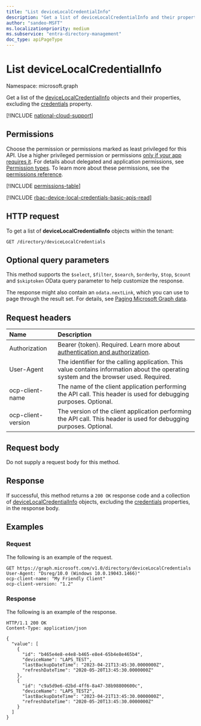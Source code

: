 ```yaml
---
title: "List deviceLocalCredentialInfo"
description: "Get a list of deviceLocalCredentialInfo and their properties, excluding the credentials property."
author: "sandeo-MSFT"
ms.localizationpriority: medium
ms.subservice: "entra-directory-management"
doc_type: apiPageType
---
```


# List deviceLocalCredentialInfo
Namespace: microsoft.graph

Get a list of the [deviceLocalCredentialInfo](../resources/devicelocalcredentialinfo.md) objects and their properties, excluding the [credentials](../resources/devicelocalcredential.md) property. 

[!INCLUDE [national-cloud-support](../../includes/all-clouds.md)]

## Permissions
Choose the permission or permissions marked as least privileged for this API. Use a higher privileged permission or permissions [only if your app requires it](/graph/permissions-overview#best-practices-for-using-microsoft-graph-permissions). For details about delegated and application permissions, see [Permission types](/graph/permissions-overview#permission-types). To learn more about these permissions, see the [permissions reference](/graph/permissions-reference).

<!-- { "blockType": "permissions", "name": "directory_list_devicelocalcredentials" } -->
[!INCLUDE [permissions-table](../includes/permissions/directory-list-devicelocalcredentials-permissions.md)]

[!INCLUDE [rbac-device-local-credentials-basic-apis-read](../includes/rbac-for-apis/rbac-device-local-credentials-basic-apis-read.md)]

## HTTP request
To get a list of **deviceLocalCredentialInfo** objects within the tenant:

<!-- {
  "blockType": "ignored"
}
-->
``` http
GET /directory/deviceLocalCredentials
```
## Optional query parameters
This method supports the `$select`, `$filter`, `$search`, `$orderby`, `$top`, `$count` and `$skiptoken` OData query parameter to help customize the response.

The response might also contain an `odata.nextLink`, which you can use to page through the result set. For details, see [Paging Microsoft Graph data](/graph/paging).

## Request headers
|Name|Description|
|:---|:---|
|Authorization|Bearer {token}. Required. Learn more about [authentication and authorization](/graph/auth/auth-concepts).|
|User-Agent|The identifier for the calling application. This value contains information about the operating system and the browser used. Required.|
|ocp-client-name|The name of the client application performing the API call. This header is used for debugging purposes. Optional.|
|ocp-client-version|The version of the client application performing the API call. This header is used for debugging purposes. Optional.|

## Request body
Do not supply a request body for this method.

## Response

If successful, this method returns a `200 OK` response code and a collection of [deviceLocalCredentialInfo](../resources/devicelocalcredentialinfo.md) objects, excluding the [credentials](../resources/devicelocalcredential.md) properties, in the response body.

## Examples


### Request
The following is an example of the request.

<!-- {
  "blockType": "request",
  "name": "devicelocalcredentialinfo_list"
}
-->
``` http
GET https://graph.microsoft.com/v1.0/directory/deviceLocalCredentials
User-Agent: "Dsreg/10.0 (Windows 10.0.19043.1466)"
ocp-client-name: "My Friendly Client"
ocp-client-version: "1.2"
```

### Response
The following is an example of the response.

<!-- {
  "blockType": "response",
  "truncated": true,
  "@odata.type": "Collection(microsoft.graph.deviceLocalCredentialInfo)"
}
-->
``` http
HTTP/1.1 200 OK
Content-Type: application/json

{
  "value": [
    {
      "id": "b465e4e8-e4e8-b465-e8e4-65b4e8e465b4",
      "deviceName": "LAPS_TEST",
      "lastBackupDateTime": "2023-04-21T13:45:30.0000000Z",
      "refreshDateTime": "2020-05-20T13:45:30.0000000Z"
    },
    {
      "id": "c9a5d9e6-d2bd-4ff6-8a47-38b98800600c",
      "deviceName": "LAPS_TEST2",
      "lastBackupDateTime": "2023-04-21T13:45:30.0000000Z",
      "refreshDateTime": "2020-05-20T13:45:30.0000000Z"
    }
  ]
}
```
